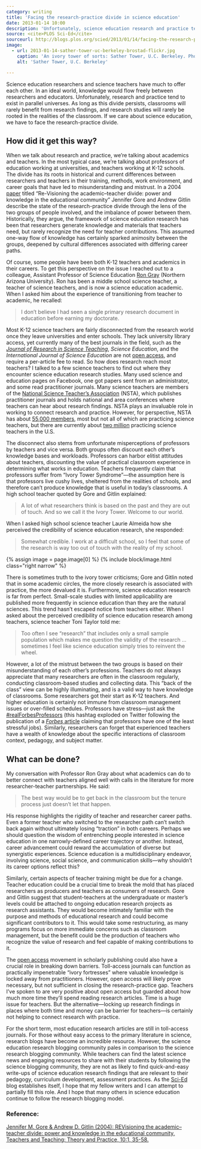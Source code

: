 ```yaml
---
category: writing
title: 'Facing the research-practice divide in science education'
date: 2013-01-14 10:00
description: 'Unfortunately, science education research and practice tend to exist in parallel universes. If we care about science education, we have to face the research-practice divide.'
source: <cite>PLOS Sci-Ed</cite>
sourceurl: http://blogs.plos.org/scied/2013/01/14/facing-the-research-practice-divide-in-science-education/
image:
  - url: 2013-01-14-sather-tower-uc-berkeley-brostad-flickr.jpg
    caption: 'An ivory tower of sorts: Sather Tower, U.C. Berkeley. Photo by [Bernt Rostad on Flickr](http://www.flickr.com/photos/brostad/2878353059/)'
    alt: 'Sather Tower, U.C. Berkeley'

---
```


Science education researchers and science teachers have much to offer each other. In an ideal world, knowledge would flow freely between researchers and educators. Unfortunately, research and practice tend to exist in parallel universes. As long as this divide persists, classrooms will rarely benefit from research findings, and research studies will rarely be rooted in the realities of the classroom. If we care about science education, we have to face the research-practice divide.

## How did it get this way?

When we talk about research and practice, we’re talking about academics and teachers. In the most typical case, we’re talking about professors of education working at universities, and teachers working at K-12 schools. The divide has its roots in historical and current differences between researchers and teachers in their training, methods, work environment, and career goals that have led to misunderstanding and mistrust. In a 2004 [paper](http://www.tandfonline.com/doi/abs/10.1080/13540600320000170918#.UeGz5D5UM0M) titled “Re-Visioning the academic–teacher divide: power and knowledge in the educational community” Jennifer Gore and Andrew Gitlin describe the state of the research-practice divide through the lens of the two groups of people involved, and the imbalance of power between them. Historically, they argue, the framework of science education research has been that researchers generate knowledge and materials that teachers need, but rarely recognize the need for teacher contributions. This assumed one-way flow of knowledge has certainly sparked animosity between the groups, deepened by cultural differences associated with differing career paths.

Of course, some people have been both K-12 teachers and academics in their careers. To get this perspective on the issue I reached out to a colleague, Assistant Professor of Science Education [Ron Gray](http://rongray.net/) (Northern Arizona University). Ron has been a middle school science teacher, a teacher of science teachers, and is now a science education academic. When I asked him about the experience of transitioning from teacher to academic, he recalled:

> I don’t believe I had seen a single primary research document in education before earning my doctorate.

Most K-12 science teachers are fairly disconnected from the research world once they leave universities and enter schools. They lack university library access, yet currently many of the best journals in the field, such as the *[Journal of Research in Science Teaching](http://onlinelibrary.wiley.com/journal/10.1002/%28ISSN%291098-2736)*, *Science Education*, and the *International Journal of Science Education* are not [open access](http://en.wikipedia.org/wiki/Open_access), and require a per-article fee to read. So how does research reach most teachers? I talked to a few science teachers to find out where they encounter science education research studies. Many used science and education pages on Facebook, one got papers sent from an administrator, and some read practitioner journals. Many science teachers are members of the [National Science Teacher’s Association](http://www.nsta.org/) (NSTA), which publishes practitioner journals and holds national and area conferences where teachers can hear about research findings. NSTA plays an invaluable role in working to connect research and practice. However, for perspective, NSTA has about [55,000 members](http://www.nsta.org/about/olpa/faq.aspx), most but not all of which are practicing science teachers, but there are currently about [two million](http://www.nsta.org/about/olpa/faq.aspx) practicing science teachers in the U.S.

The disconnect also stems from unfortunate misperceptions of professors by teachers and vice versa. Both groups often discount each other’s knowledge bases and workloads. Professors can harbor elitist attitudes about teachers, discounting the value of practical classroom experience in determining what works in education. Teachers frequently claim that professors suffer from “Ivory Tower Syndrome”—the assumption here is that professors live cushy lives, sheltered from the realities of schools, and therefore can’t produce knowledge that is useful in today’s classrooms. A high school teacher quoted by Gore and Gitlin explained:

> A lot of what researchers think is based on the past and they are out of touch. And so we call it the Ivory Tower. Welcome to our world.

When I asked high school science teacher Laurie Almeida how she perceived the credibility of science education research, she responded:

> Somewhat credible. I work at a difficult school, so I feel that some of the research is way too out of touch with the reality of my school.

{% assign image = page.image[0] %}
{% include block/image.html class="right narrow" %}

There is sometimes truth to the ivory tower criticisms; Gore and Gitlin noted that in some academic circles, the more closely research is associated with practice, the more devalued it is. Furthermore, science education research is far from perfect. Small-scale studies with limited applicability are published more frequently in science education than they are the natural sciences. This trend hasn’t escaped notice from teachers either. When I asked about the perceived credibility of science education research among teachers, science teacher Toni Taylor told me:

> Too often I see “research” that includes only a small sample population which makes me question the validity of the research … sometimes I feel like science education simply tries to reinvent the wheel.

However, a lot of the mistrust between the two groups is based on their misunderstanding of each other’s professions. Teachers do not always appreciate that many researchers are often in the classroom regularly, conducting classroom-based studies and collecting data. This “back of the class” view can be highly illuminating, and is a valid way to have knowledge of classrooms. Some researchers got their start as K-12 teachers. And higher education is certainly not immune from classroom management issues or over-filled schedules. Professors have stress—just ask the [#realForbesProfessors](https://twitter.com/search?q=%23realforbesprofessors&src=typd) (this hashtag exploded on Twitter following the publication of a [*Forbes* article](http://www.forbes.com/sites/susanadams/2013/01/03/the-least-stressful-jobs-of-2013/) claiming that professors have one of the least stressful jobs). Similarly, researchers can forget that experienced teachers have a wealth of knowledge about the specific interactions of classroom context, pedagogy, and subject matter.

## What can be done?

My conversation with Professor Ron Gray about what academics can do to better connect with teachers aligned well with calls in the literature for more researcher-teacher partnerships. He said:

> The best way would be to get back in the classroom but the tenure process just doesn’t let that happen.

His response highlights the rigidity of teacher and researcher career paths. Even a former teacher who switched to the researcher path can’t switch back again without ultimately losing “traction” in both careers. Perhaps we should question the wisdom of entrenching people interested in science education in one narrowly-defined career trajectory or another. Instead, career advancement could reward the accumulation of diverse but synergistic experiences. Science education is a multidisciplinary endeavor, involving science, social science, and communication skills—why shouldn’t its career options reflect this?

Similarly, certain aspects of teacher training might be due for a change. Teacher education could be a crucial time to break the mold  that has placed researchers as producers and teachers as consumers of research. Gore and Gitlin suggest that student-teachers at the undergraduate or master’s levels could be attached to ongoing education research projects as research assistants. They would become intimately familiar with the purpose and methods of educational research and could become significant contributors to it. This would take some restructuring, as many programs focus on more immediate concerns such as classroom management, but the benefit could be the production of teachers who recognize the value of research and feel capable of making contributions to it.

The [open access](http://www.plos.org/about/open-access/) movement in scholarly publishing could also have a crucial role in breaking down barriers. Toll-access journals can function as practically impenetrable “ivory fortresses” where valuable knowledge is locked away from practitioners. However, open access will likely prove necessary, but not sufficient in closing the research-practice gap. Teachers I’ve spoken to are very positive about open access but guarded about how much more time they’ll spend reading research articles. Time is a huge issue for teachers. But the alternative—locking up research findings in places where both time and money can be barrier for teachers—is certainly not helping to connect research with practice.

For the short term, most education research articles are still in toll-access journals. For those without easy access to the primary literature in science, research blogs have become an incredible resource. However, the science education research blogging community pales in comparison to the science research blogging community. While teachers can find the latest science news and engaging resources to share with their students by following the science blogging community, they are not as likely to find quick-and-easy write-ups of science education research findings that are relevant to their pedagogy, curriculum development, assessment practices. As the [Sci-Ed](http://blogs.plos.org/scied/) blog establishes itself, I hope that my fellow writers and I can attempt to partially fill this role. And I hope that many others in science education continue to follow the research blogging model.

### Reference:

[Jennifer M. Gore & Andrew D. Gitlin (2004): REVisioning the academic–teacher divide: power and knowledge in the educational community, Teachers and Teaching: Theory and Practice, 10:1, 35-58.](http://www.tandfonline.com/doi/abs/10.1080/13540600320000170918#.UeG4zz5UM0M)
